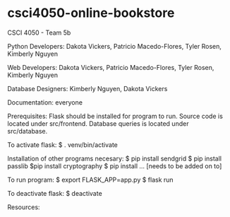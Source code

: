 # csci4050-online-bookstore
CSCI 4050 - Team 5b

Python Developers: Dakota Vickers, Patricio Macedo-Flores, Tyler Rosen, Kimberly Nguyen

Web Developers: Dakota Vickers, Patricio Macedo-Flores, Tyler Rosen, Kimberly Nguyen

Database Designers: Kimberly Nguyen, Dakota Vickers

Documentation: everyone

Prerequisites: Flask should be installed for program to run.
Source code is located under src/frontend. Database queries is located under src/database.

To activate flask:
$ . venv/bin/activate

Installation of other programs necesary:
$ pip install sendgrid
$ pip install passlib
$pip install cryptography
$ pip install ...
[needs to be added on to]

To run program:
$ export FLASK_APP=app.py
$ flask run

To deactivate flask:
$ deactivate

Resources:






